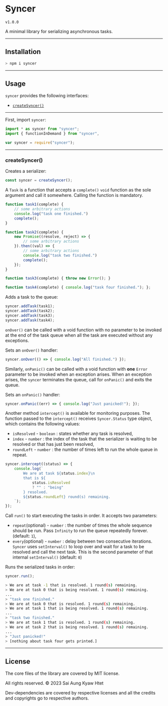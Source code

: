 # **Syncer**

`v1.0.0`

A minimal library for serializing asynchronous tasks.

---

## **Installation**

```bash
> npm i syncer
```

---

## **Usage**

`syncer` provides the following interfaces:

- [`createSyncer()`](#createSyncer)

---

First, import `syncer`:

```typescript
import * as syncer from "syncer";
import { functionInDemand } from "syncer",

var syncer = require("syncer");
```

---

<h3 id="createSyncer">
    <strong>createSyncer()</strong>
</h3>

Creates a serializer:

```typescript
const syncer = createSyncer();
```

A `Task` is a function that accepts a `complete()` `void` function as the sole argument and call it somewhere. Calling the function is mandatory.

```typescript
function task1(complete) {
    // some arbitrary actions
    console.log("task one finished.")
    complete();
}

function task2(complete) {
    new Promise((resolve, reject) => {
        // some arbitrary actions
    }).then((val) => {
        // some arbitrary actions
        console.log("task two finished.")
        complete();
    });
}

function task3(complete) { throw new Error(); }

function task4(complete) { console.log("task four finished."); };
```

Adds a task to the queue:

```typescript
syncer.addTask(task1);
syncer.addTask(task2);
syncer.addTask(task3);
syncer.addTask(task4);
```

`onOver()` can be called with a void function with no parameter to be invoked at the end of the task queue when all the task are executed without any exceptions.

Sets an `onOver()` handler:

```typescript
syncer.onOver(() => { console.log("All finished.") });
```

Similarly, `onPanic()` can be called with a void function with **one** `Error` parameter to be invoked when an exception arises. When an exception arises, the `syncer` terminates the queue, call for `onPanic()` and exits the queue.

Sets an `onPanic()` handler:

```typescript
syncer.onPanic((err) => { console.log("Just panicked!"); });
```

Another method `intercept()` is available for monitoring purposes. The function passed to the `intercept()` receives `Syncer.Status` type object, which contains the following values:

- `isResolved` - `boolean` : states whether any task is resolved,
- `index` - `number` : the index of the task that the serializer is waiting to be resolved or that has just been resolved,
- `roundLeft` - `number` : the number of times left to run the whole queue in repeat.

```typescript
syncer.intercept((status) => {
    console.log(`
        We are at task ${status.index}\n
        that is ${
            status.isResolved
            ? "" : "being"
        } resolved.
        ${status.roundLeft} round(s) remaining.
    `);
});
```

Call `run()` to start executing the tasks in order. It accepts two parameters:

- `repeat`(optional) - `number` : the number of times the whole sequence should be run. Pass `Infinity` to run the queue repeatedly forever. (default: `1`),
- `every`(optional) - `number` : delay between two consecutive iterations. `Syncer` uses `setInterval()` to loop over and wait for a task to be resolved and call the next task. This is the second parameter of that internal `setInterval()` (default: `0`)

Runs the serialized tasks in order:

```typescript
syncer.run();
```

```bash
> We are at task -1 that is resolved. 1 round(s) remaining.
> We are at task 0 that is being resolved. 1 round(s) remaining.
...
> "task one finished."
> We are at task 0 that is resolved. 1 round(s) remaining.
> We are at task 1 that is being resolved. 1 round(s) remaining.
...
> "task two finished."
> We are at task 1 that is resolved. 1 round(s) remaining.
> We are at task 2 that is being resolved. 1 round(s) remaining.
...
> "Just panicked!"
> [nothing about task four gets printed.]
```

---

## **License**

The core files of the library are covered by MIT license.

All rights reserved. © 2023 Sai Aung Kyaw Htet

Dev-dependencies are covered by respective licenses and all the credits and copyrights go to respective authors.